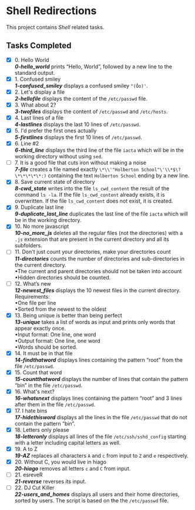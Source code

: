 # Shell Redirections

This project contains _Shell_ related tasks.

## Tasks Completed

+ [x] 0\. Hello World<br/>_**0-hello_world**_ prints “Hello, World”, followed by a new line to the standard output.
+ [x] 1\. Confused smiley<br/>_**1-confused_smiley**_ displays a confused smiley `"(Ôo)'`.
+ [x] 2\. Let's display a file<br/>_**2-hellofile**_ displays the content of the `/etc/passwd` file.
+ [x] 3\. What about 2?<br/>_**3-twofiles**_ displays the content of `/etc/passwd` and `/etc/hosts`.
+ [x] 4\. Last lines of a file<br/>_**4-lastlines**_ displays the last 10 lines of `/etc/passwd`.
+ [x] 5\. I'd prefer the first ones actually<br/>_**5-firstlines**_ displays the first 10 lines of `/etc/passwd`.
+ [x] 6\. Line #2<br/>_**6-third_line**_ displays the third line of the file `iacta` which will be in the working directory without using `sed`.
+ [ ] 7\. It is a good file that cuts iron without making a noise<br/>_**7-file**_ creates a file named exactly `\*\\'"Holberton School"\'\\*$\?\*\*\*\*\*:)` containing the text `Holberton School` ending by a new line.
+ [x] 8\. Save current state of directory<br/>_**8-cwd_state**_ writes into the file `ls_cwd_content` the result of the command `ls -la`. If the file `ls_cwd_content` already exists, it is overwritten. If the file `ls_cwd_content` does not exist, it is created.
+ [x] 9\. Duplicate last line<br/>_**9-duplicate_last_line**_ duplicates the last line of the file `iacta` which will be in the working directory.
+ [x] 10\. No more javascript<br/>_**10-no_more_js**_ deletes all the regular files (not the directories) with a `.js` extension that are present in the current directory and all its subfolders.
+ [ ] 11\.  Don't just count your directories, make your directories count<br/>_**11-directories**_ counts the number of directories and sub-directories in the current directory.<br/>&bullet;The current and parent directories should not be taken into account<br/>&bullet;Hidden directories should be counted.
+ [ ] 12\. What’s new<br/>_**12-newest_files**_ displays the 10 newest files in the current directory.<br/>Requirements:<br/>    &bullet;One file per line<br/>    &bullet;Sorted from the newest to the oldest
+ [x] 13\. Being unique is better than being perfect<br/>_**13-unique**_ takes a list of words as input and prints only words that appear exactly once.<br/>&bullet;Input format: One line, one word<br/>&bullet;Output format: One line, one word<br/>&bullet;Words should be sorted.
+ [x] 14\. It must be in that file<br/>_**14-findthatword**_ displays lines containing the pattern “root” from the file `/etc/passwd`.
+ [x] 15\. Count that word<br/>_**15-countthatword**_ displays the number of lines that contain the pattern “bin” in the file `/etc/passwd`.
+ [x] 16\. What's next?<br/>_**16-whatsnext**_ displays lines containing the pattern “root” and 3 lines after them in the file `/etc/passwd`.
+ [x] 17\. I hate bins<br/>_**17-hidethisword**_ displays all the lines in the file `/etc/passwd` that do not contain the pattern “bin”.
+ [x] 18\. Letters only please<br/>_**18-letteronly**_ displays all lines of the file `/etc/ssh/sshd_config` starting with a letter including capital letters as well.
+ [x] 19\. A to Z<br/>_**19-AZ**_ replaces all characters `A` and `c` from input to `Z` and `e` respectively.
+ [x] 20\. Without C, you would live in hiago<br/>_**20-hiago**_ removes all letters `c` and `C` from input.
+ [ ] 21\. esreveR<br/>_**21-reverse**_ reverses its input.
+ [ ] 22\. DJ Cut Killer<br/>_**22-users_and_homes**_ displays all users and their home directories, sorted by users. The script is based on the the `/etc/passwd` file.
